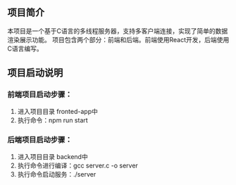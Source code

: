 ## 项目简介
本项目是一个基于C语言的多线程服务器，支持多客户端连接，实现了简单的数据渲染展示功能。
项目包含两个部分：前端和后端。前端使用React开发，后端使用C语言编写。

## 项目启动说明

### 前端项目启动步骤：
1. 进入项目目录 fronted-app中
2. 执行命令：npm run start

### 后端项目启动步骤：
1. 进入项目目录 backend中
2. 执行命令进行编译：gcc server.c -o server
3. 执行命令启动服务：./server
